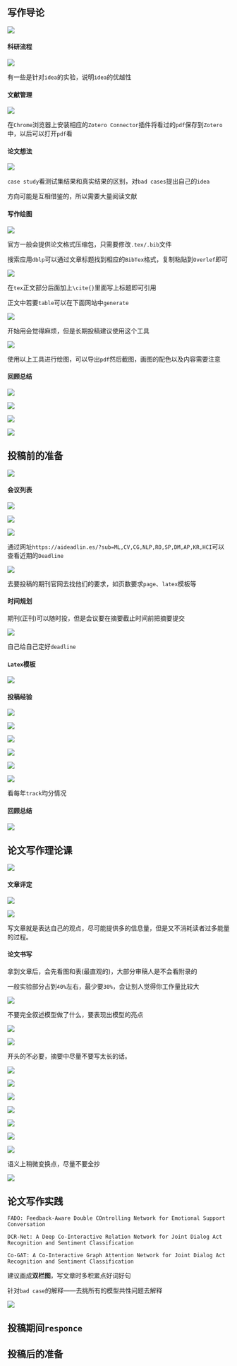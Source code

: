 ## 写作导论

![](./imgs/课程结构.png)



#### 科研流程

![](./imgs/科研流程.png)

有一些是针对`idea`的实验，说明`idea`的优越性



#### 文献管理

![](./imgs/文献管理.png)

在`Chrome`浏览器上安装相应的`Zotero Connector`插件将看过的`pdf`保存到`Zotero`中，以后可以打开`pdf`看



#### 论文想法

![](./imgs/论文想法.png)

`case study`看测试集结果和真实结果的区别，对`bad cases`提出自己的`idea`

方向可能是互相借鉴的，所以需要大量阅读文献



#### 写作绘图

![](./imgs/latex.png)

官方一般会提供论文格式压缩包，只需要修改`.tex/.bib`文件

搜索应用`dblp`可以通过文章标题找到相应的`BibTex`格式，复制粘贴到`Overlef`即可

![](./imgs/dblp.png)

在`tex`正文部分后面加上`\cite{}`里面写上标题即可引用

正文中若要`table`可以在下面网站中`generate`

![](./imgs/tables.png)

开始用会觉得麻烦，但是长期投稿建议使用这个工具

![](./imgs/绘图.png)

使用以上工具进行绘图，可以导出`pdf`然后截图，画图的配色以及内容需要注意



#### 回顾总结

![](./imgs/总结.png)

![](./imgs/学习路径.png)

![](./imgs/NLP.png)

![](./imgs/学习.png)



## 投稿前的准备

![](./imgs/会议列表.png)



#### 会议列表

![](./imgs/CCF列表.png)

![](./imgs/人工智能.png)

![](./imgs/数据库方向.png)

通过网址`https://aideadlin.es/?sub=ML,CV,CG,NLP,RO,SP,DM,AP,KR,HCI`可以查看近期的`Deadline`

![](./imgs/AI子刊.png)

去要投稿的期刊官网去找他们的要求，如页数要求`page`、`latex`模板等



#### 时间规划

期刊(正刊)可以随时投，但是会议要在摘要截止时间前把摘要提交

![](./imgs/时间规划.png)

自己给自己定好`deadline`



#### `Latex`模板

![](./imgs/latex找.png)



#### 投稿经验

![](./imgs/投稿.png)

![](./imgs/经验.png)

![](./imgs/KBS.png)

![](./imgs/啊.png)

![](./imgs/ACL.png)

![](./imgs/卷.png)

看每年`track`均分情况



#### 回顾总结

![](./imgs/总结2.png)



## 论文写作理论课

![](./imgs/文章.png)



#### 文章评定

![](./imgs/读者.png)

![](./imgs/精力.png)

写文章就是表达自己的观点，尽可能提供多的信息量，但是又不消耗读者过多能量的过程。



#### 论文书写

拿到文章后，会先看图和表(最直观的)，大部分审稿人是不会看附录的

一般实验部分占到`40%`左右，最少要`30%`，会让别人觉得你工作量比较大

![](./imgs/摘要.png)

不要完全叙述模型做了什么，要表现出模型的亮点

![](./imgs/asbtract.png)

![](./imgs/修改前的摘要.png)

开头的不必要，摘要中尽量不要写太长的话。

![](./imgs/介绍.png)

![](./imgs/摘要和introduction对应起来.png)

![](./imgs/相关工作.png)

![](./imgs/model.png)

![](./imgs/test.png)

![](./imgs/writing.png)

![](./imgs/above.png)

语义上稍微变换点，尽量不要全抄

![](./imgs/conclusion.png)



## 论文写作实践

```
FADO: Feedback-Aware Double COntrolling Network for Emotional Support Conversation

DCR-Net: A Deep Co-Interactive Relation Network for Joint Dialog Act Recognition and Sentiment Classification

Co-GAT: A Co-Interactive Graph Attention Network for Joint Dialog Act Recognition and Sentiment Classification
```

建议画成**双栏图**，写文章时多积累点好词好句

针对`bad case`的解释——去挑所有的模型共性问题去解释

![](./imgs/bad.png)



## 投稿期间`responce`



## 投稿后的准备

